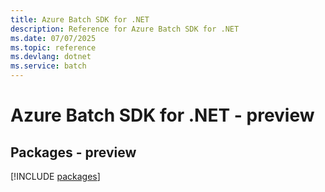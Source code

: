 ```yaml
---
title: Azure Batch SDK for .NET
description: Reference for Azure Batch SDK for .NET
ms.date: 07/07/2025
ms.topic: reference
ms.devlang: dotnet
ms.service: batch
---
```

# Azure Batch SDK for .NET - preview
## Packages - preview
[!INCLUDE [packages](batch-index.md)]